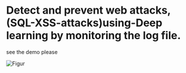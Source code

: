 # Detect and prevent web attacks,(SQL-XSS-attacks)using-Deep learning by monitoring the log file.
see the demo please

![Figur](https://user-images.githubusercontent.com/54780924/127995928-b49b7be3-a815-4ad0-8de1-6fb27850146c.jpg)

